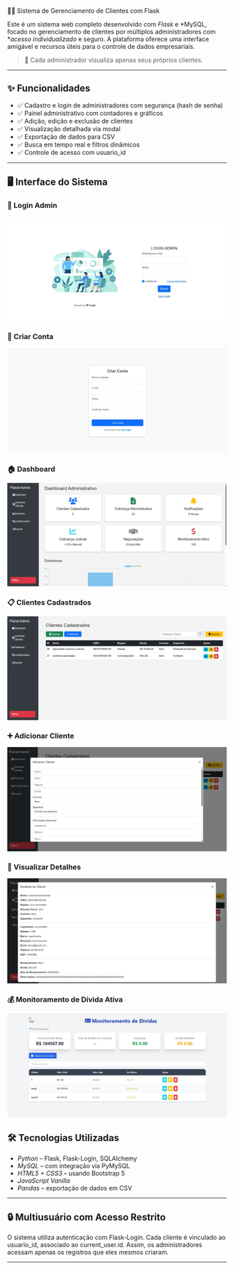  🧑‍💼 Sistema de Gerenciamento de Clientes com Flask

Este é um sistema web completo desenvolvido com *Flask* e *MySQL, focado no gerenciamento de clientes por múltiplos administradores com **acesso individualizado* e seguro. A plataforma oferece uma interface amigável e recursos úteis para o controle de dados empresariais.

> 🔐 Cada administrador visualiza apenas seus próprios clientes.

---

## ✨ Funcionalidades

- ✅ Cadastro e login de administradores com segurança (hash de senha)
- ✅ Painel administrativo com contadores e gráficos
- ✅ Adição, edição e exclusão de clientes
- ✅ Visualização detalhada via modal
- ✅ Exportação de dados para CSV
- ✅ Busca em tempo real e filtros dinâmicos
- ✅ Controle de acesso com usuario_id

---

## 🖥️ Interface do Sistema

### 🔐 Login Admin
![Login](imagens/pagina_login.jfif)

### 📝 Criar Conta
![Criar Conta](imagens/criar%20conta.jpeg)

### 🏠 Dashboard
![Dashboard](imagens/dashboard_administrativo.jfif)

### 📋 Clientes Cadastrados
![Clientes Cadastrados](imagens/clientes_cadastrados.jfif)

### ➕ Adicionar Cliente
![Adicionar Cliente](imagens/adicionar_clientes.jfif)

### 🔎 Visualizar Detalhes
![Detalhes do Cliente](imagens/detalhes_clientes.jfif)

###  💰 Monitoramento de Dívida Ativa
![Divida Ativa](imagens/Divida%20ativa.jpeg)


## 🛠️ Tecnologias Utilizadas

- *Python* – Flask, Flask-Login, SQLAlchemy
- *MySQL* – com integração via PyMySQL
- *HTML5 + CSS3* – usando Bootstrap 5
- *JavaScript Vanilla*
- *Pandas* – exportação de dados em CSV

---

## 🔒 Multiusuário com Acesso Restrito

O sistema utiliza autenticação com Flask-Login. Cada cliente é vinculado ao usuario_id, associado ao current_user.id. Assim, os administradores acessam apenas os registros que eles mesmos criaram.

---
